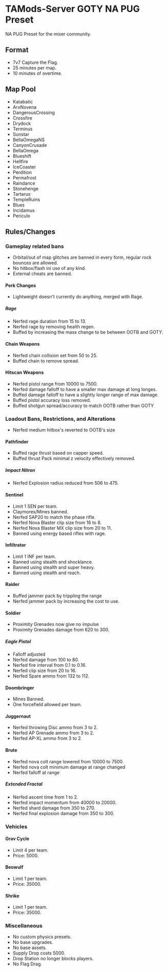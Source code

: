 # TAMods-Server GOTY NA PUG Preset

NA PUG Preset for the mixer community.

## Format
- 7v7 Capture the Flag.
- 25 minutes per map.
- 10 minutes of overtime.

## Map Pool
- Katabatic
- ArxNovena
- DangerousCrossing
- Crossfire
- Drydock
- Terminus
- Sunstar
- BellaOmegaNS
- CanyonCrusade
- BellaOmega
- Blueshift
- Hellfire
- IceCoaster
- Perdition
- Permafrost
- Raindance
- Stonehenge
- Tartarus
- TempleRuins
- Blues
- Incidamus
- Periculo

## Rules/Changes

### Gameplay related bans
- Orbital/out of map glitches are banned in every form, regular rock bounces are allowed.
- No hitbox/flash ini use of any kind. 
- External cheats are banned.

#### Perk Changes
- Lightweight doesn't currently do anything, merged with Rage.

##### Rage
- Nerfed rage duration from 15 to 13.
- Nerfed rage by removing health regen.
- Buffed by increasing the mass change to be between OOTB and GOTY.

#### Chain Weapons
- Nerfed chain collision set from 50 to 25.
- Buffed chain to remove spread.

#### Hitscan Weapons
- Nerfed pistol range from 10000 to 7500.
- Nerfed damage falloff to have a smaller max damage at long longes.
- Buffed damage falloff to have a slightly longer range of max damage.
- Buffed pistol accuracy loss removed.
- Buffed shotgun spread/accuracy to match OOTB rather than GOTY

### Loadout Bans, Restrictions, and Alterations
- Nerfed medium hitbox's reverted to OOTB's size

#### Pathfinder
- Buffed rage thrust based on capper speed.
- Buffed thrust Pack minimal z velocity effectively removed.

##### Impact Nitron
- Nerfed Explosion radius reduced from 506 to 475.

#### Sentinel
- Limit 1 SEN per team.
- Claymores/Mines banned.
- Nerfed SAP20 to match the phase rifle.
- Nerfed Nova Blaster clip size from 16 to 8.
- Nerfed Nova Blaster MX clip size from 20 to 11.
- Banned using energy based rifles with rage.

#### Infiltrator
- Limit 1 INF per team.
- Banned using stealth and shocklance.
- Banned using stealth and super heavy.
- Banned using stealth and reach.

#### Raider
- Buffed jammer pack by trippling the range
- Nerfed jammer pack by increasing the cost to use.

#### Soldier
- Proximity Grenades now give no impulse
- Proximity Grenades damage from 620 to 300.

##### Eagle Pistol
- Falloff adjusted
- Nerfed damage from 100 to 80.
- Nerfed fire interval from 0.1 to 0.16.
- Nerfed clip size from 20 to 16.
- Nerfed Spare ammo from 132 to 112.

#### Doombringer
- Mines Banned.
- One forcefield allowed per team.

#### Juggernaut
- Nerfed throwing Disc ammo from 3 to 2.
- Nerfed AP Grenade ammo from 3 to 2.
- Nerfed AP-XL ammo from 3 to 2.

#### Brute
- Nerfed nova colt range lowered from 10000 to 7500.
- Nerfed nova colt minimum damage at range changed
- Nerfed falloff at range

##### Extended Fractal
- Nerfed ascent time from 1 to 2.
- Nerfed impact momentum from 40000 to 20000.
- Nerfed shard damage from 350 to 270.
- Nerfed final explosion damage from 350 to 300.

### Vehicles
#### Grav Cycle
- Limit 4 per team.
- Price: 5000.

#### Beowulf
- Limit 1 per team.
- Price: 35000.

#### Shrike
- Limit 1 per team.
- Price: 35000.

### Miscellaneous
- No custom physics presets.
- No base upgrades.
- No base assets.
- Supply Drop costs 5000.
- Drop Station no longer blocks players.
- No Flag Drag.
